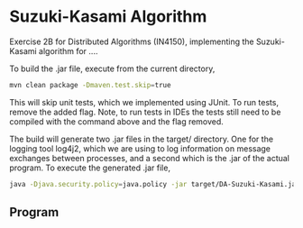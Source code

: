 # Suzuki-Kasami Algorithm

Exercise 2B for Distributed Algorithms (IN4150), implementing the Suzuki-Kasami algorithm for ....

To build the .jar file, execute from the current directory,

```bash
mvn clean package -Dmaven.test.skip=true 
```

This will skip unit tests, which we implemented using JUnit. To run tests, remove the added flag.
Note, to run tests in IDEs the tests still need to be compiled with the command above and the flag removed.

The build will generate two .jar files in the target/ directory. One for the logging tool log4j2, which we are using
to log information on message exchanges between processes, and a second which is the .jar of the actual program.
To execute the generated .jar file,

```bash
java -Djava.security.policy=java.policy -jar target/DA-Suzuki-Kasami.jar
```

## Program

